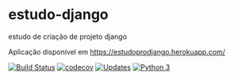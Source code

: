 # estudo-django
estudo de criação de projeto django

Aplicação disponível em https://estudoprodjango.herokuapp.com/

[![Build Status](https://app.travis-ci.com/Adrand/estudo-django.svg?branch=main)](https://travis-ci.com/github/Adrand/estudo-django)
[![codecov](https://codecov.io/gh/Adrand/estudo-django/branch/main/graph/badge.svg)](https://codecov.io/gh/Adrand/estudo-django)
[![Updates](https://pyup.io/repos/github/Adrand/estudo-django/shield.svg)](https://pyup.io/repos/github/Adrand/estudo-django/)
[![Python 3](https://pyup.io/repos/github/Adrand/estudo-django/python-3-shield.svg)](https://pyup.io/repos/github/Adrand/estudo-django/)


